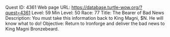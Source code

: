 Quest ID: 4361
Web page URL: https://database.turtle-wow.org/?quest=4361
Level: 59
Min Level: 50
Race: 77
Title: The Bearer of Bad News
Description: You must take this information back to King Magni, $N. He will know what to do!
Objective: Return to Ironforge and deliver the bad news to King Magni Bronzebeard.
